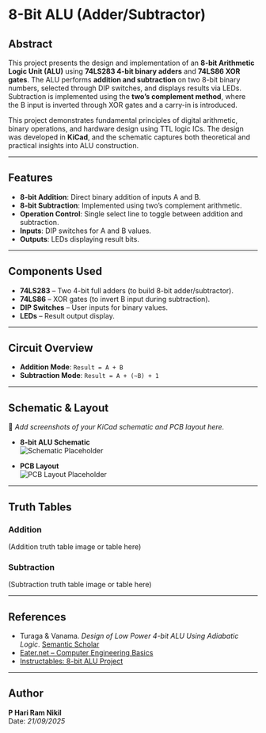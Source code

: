 # 8-Bit ALU (Adder/Subtractor)

## Abstract  
This project presents the design and implementation of an **8-bit Arithmetic Logic Unit (ALU)** using **74LS283 4-bit binary adders** and **74LS86 XOR gates**. The ALU performs **addition and subtraction** on two 8-bit binary numbers, selected through DIP switches, and displays results via LEDs. Subtraction is implemented using the **two’s complement method**, where the B input is inverted through XOR gates and a carry-in is introduced.  

This project demonstrates fundamental principles of digital arithmetic, binary operations, and hardware design using TTL logic ICs. The design was developed in **KiCad**, and the schematic captures both theoretical and practical insights into ALU construction.

---

## Features
- **8-bit Addition**: Direct binary addition of inputs A and B.  
- **8-bit Subtraction**: Implemented using two’s complement arithmetic.  
- **Operation Control**: Single select line to toggle between addition and subtraction.  
- **Inputs**: DIP switches for A and B values.  
- **Outputs**: LEDs displaying result bits.  

---

## Components Used
- **74LS283** – Two 4-bit full adders (to build 8-bit adder/subtractor).  
- **74LS86** – XOR gates (to invert B input during subtraction).  
- **DIP Switches** – User inputs for binary values.  
- **LEDs** – Result output display.  

---

## Circuit Overview
- **Addition Mode**: `Result = A + B`  
- **Subtraction Mode**: `Result = A + (~B) + 1`  

---

## Schematic & Layout  
📌 *Add screenshots of your KiCad schematic and PCB layout here.*  

- **8-bit ALU Schematic**  
![Schematic Placeholder](images/schematic.png)  

- **PCB Layout**  
![PCB Layout Placeholder](images/layout.png)  

---

## Truth Tables  
### Addition  
(Addition truth table image or table here)  

### Subtraction  
(Subtraction truth table image or table here)  

---

## References  
- Turaga & Vanama. *Design of Low Power 4-bit ALU Using Adiabatic Logic*. [Semantic Scholar](https://www.semanticscholar.org/paper/Design-of-Low-Power-4-bit-ALU-Using-Adiabatic-Logic-Turaga-Vanama/16ab11d6142791a1366e69665849188839128598?p2df)  
- [Eater.net – Computer Engineering Basics](https://eater.net/)  
- [Instructables: 8-bit ALU Project](https://www.instructables.com/8-bit-ALU-Arithmetic-Logic-Unit/)  

---

## Author  
**P Hari Ram Nikil**  
Date: *21/09/2025*  

